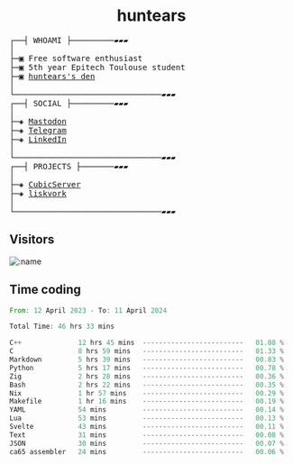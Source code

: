 <h1 align="center">
huntears
</h1>
<!-- <p align="center">
<img src=https://huntears.com/img/pfp.webp width=30%/>
</p>
<style>
img {
    border-radius: 50%;
}
</style> -->
<pre>
┌──┤ WHOAMI ├─────────▰▰▰
│
├─▣ Free software enthusiast
├─▣ 5th year Epitech Toulouse student
├─▣ <a href="https://huntears.com/">huntears's den</a>
│
└───────────────────────────────▰▰▰
┌──┤ SOCIAL ├─────────▰▰▰
│
├─◈ <a href="https://fosstodon.org/@huntears">Mastodon</a>
├─◈ <a href="https://t.me/huntears">Telegram</a>
├─◈ <a href="https://www.linkedin.com/in/alexandre-flion">LinkedIn</a>
│
└───────────────────────────────▰▰▰
┌──┤ PROJECTS ├───────▰▰▰
│
├─◈ <a href="https://github.com/CubicMC/cubic-server">CubicServer</a>
├─◈ <a href="https://github.com/Epitech/B-AIA-500_liskvork">liskvork</a>
│
└───────────────────────────────▰▰▰
</pre>

## Visitors

![:name](https://count.getloli.com/get/@huntears?theme=rule34)

## Time coding

<!--START_SECTION:wakatime-->

```rust
From: 12 April 2023 - To: 11 April 2024

Total Time: 46 hrs 33 mins

C++              12 hrs 45 mins  -------------------------   01.88 %
C                8 hrs 59 mins   -------------------------   01.33 %
Markdown         5 hrs 39 mins   -------------------------   00.83 %
Python           5 hrs 17 mins   -------------------------   00.78 %
Zig              2 hrs 28 mins   -------------------------   00.36 %
Bash             2 hrs 22 mins   -------------------------   00.35 %
Nix              1 hr 57 mins    -------------------------   00.29 %
Makefile         1 hr 16 mins    -------------------------   00.19 %
YAML             54 mins         -------------------------   00.14 %
Lua              53 mins         -------------------------   00.13 %
Svelte           43 mins         -------------------------   00.11 %
Text             31 mins         -------------------------   00.08 %
JSON             30 mins         -------------------------   00.07 %
ca65 assembler   24 mins         -------------------------   00.06 %
```

<!--END_SECTION:wakatime-->
